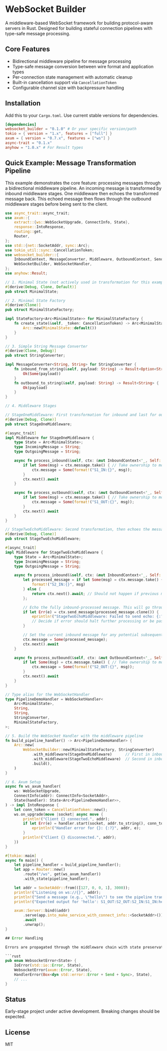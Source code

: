 # WebSocket Builder

A middleware-based WebSocket framework for building protocol-aware servers in Rust. Designed for building stateful connection pipelines with type-safe message processing.

## Core Features

- Bidirectional middleware pipeline for message processing
- Type-safe message conversion between wire format and application types
- Per-connection state management with automatic cleanup
- Built-in cancellation support via `CancellationToken`
- Configurable channel size with backpressure handling

## Installation

Add this to your `Cargo.toml`. Use current stable versions for dependencies.

```toml
[dependencies]
websocket_builder = "0.1.0" # Or your specific version/path
tokio = { version = "1.x", features = ["full"] }
axum = { version = "0.7.x", features = ["ws"] }
async-trait = "0.1.x"
anyhow = "1.0.x" # For Result types
```

## Quick Example: Message Transformation Pipeline

This example demonstrates the core feature: processing messages through a bidirectional middleware pipeline.
An incoming message is transformed by inbound middleware stages. One middleware then echoes the transformed message back.
This echoed message then flows through the outbound middleware stages before being sent to the client.

```rust
use async_trait::async_trait;
use axum::{
    extract::{ws::WebSocketUpgrade, ConnectInfo, State},
    response::IntoResponse,
    routing::get,
    Router,
};
use std::{net::SocketAddr, sync::Arc};
use tokio_util::sync::CancellationToken;
use websocket_builder::{
    InboundContext, MessageConverter, Middleware, OutboundContext, SendMessage, StateFactory,
    WebSocketBuilder, WebSocketHandler,
};
use anyhow::Result;

// 1. Minimal State (not actively used in transformation for this example)
#[derive(Debug, Clone, Default)]
pub struct MinimalState;

// 2. Minimal State Factory
#[derive(Clone)]
pub struct MinimalStateFactory;

impl StateFactory<Arc<MinimalState>> for MinimalStateFactory {
    fn create_state(&self, _token: CancellationToken) -> Arc<MinimalState> {
        Arc::new(MinimalState::default())
    }
}

// 3. Simple String Message Converter
#[derive(Clone, Debug)]
pub struct StringConverter;

impl MessageConverter<String, String> for StringConverter {
    fn inbound_from_string(&self, payload: String) -> Result<Option<String>> {
        Ok(Some(payload))
    }
    fn outbound_to_string(&self, payload: String) -> Result<String> {
        Ok(payload)
    }
}

// 4. Middleware Stages

// StageOneMiddleware: First transformation for inbound and last for outbound.
#[derive(Debug, Clone)]
pub struct StageOneMiddleware;

#[async_trait]
impl Middleware for StageOneMiddleware {
    type State = Arc<MinimalState>;
    type IncomingMessage = String;
    type OutgoingMessage = String;

    async fn process_inbound(&self, ctx: &mut InboundContext<'_, Self::State, Self::IncomingMessage, Self::OutgoingMessage>) -> Result<()> {
        if let Some(msg) = ctx.message.take() { // Take ownership to modify
            ctx.message = Some(format!("S1_IN:{}", msg));
        }
        ctx.next().await
    }

    async fn process_outbound(&self, ctx: &mut OutboundContext<'_, Self::State, Self::IncomingMessage, Self::OutgoingMessage>) -> Result<()> {
        if let Some(msg) = ctx.message.take() { // Take ownership to modify
            ctx.message = Some(format!("S1_OUT:{}", msg));
        }
        ctx.next().await
    }
}

// StageTwoEchoMiddleware: Second transformation, then echoes the message back.
#[derive(Debug, Clone)]
pub struct StageTwoEchoMiddleware;

#[async_trait]
impl Middleware for StageTwoEchoMiddleware {
    type State = Arc<MinimalState>;
    type IncomingMessage = String;
    type OutgoingMessage = String;

    async fn process_inbound(&self, ctx: &mut InboundContext<'_, Self::State, Self::IncomingMessage, Self::OutgoingMessage>) -> Result<()> {
        let processed_message = if let Some(msg) = ctx.message.take() {
            format!("S2_IN:{}", msg)
        } else {
            return ctx.next().await; // Should not happen if previous middleware sets message
        };

        // Echo the fully inbound-processed message. This will go through the outbound pipeline.
        if let Err(e) = ctx.send_message(processed_message.clone()) {
            eprintln!("StageTwoEchoMiddleware: Failed to send echo: {:?}", e);
            // Decide if error should halt further processing or be passed, e.g. by returning Err(e)
        }

        // Set the current inbound message for any potential subsequent *inbound* middleware (none in this example)
        ctx.message = Some(processed_message);
        ctx.next().await
    }

    async fn process_outbound(&self, ctx: &mut OutboundContext<'_, Self::State, Self::IncomingMessage, Self::OutgoingMessage>) -> Result<()> {
        if let Some(msg) = ctx.message.take() { // Take ownership to modify
            ctx.message = Some(format!("S2_OUT:{}", msg));
        }
        ctx.next().await
    }
}

// Type alias for the WebSocketHandler
type PipelineDemoHandler = WebSocketHandler<
    Arc<MinimalState>,
    String,
    String,
    StringConverter,
    MinimalStateFactory,
>;

// 5. Build the WebSocket Handler with the middleware pipeline
fn build_pipeline_handler() -> Arc<PipelineDemoHandler> {
    Arc::new(
        WebSocketBuilder::new(MinimalStateFactory, StringConverter)
            .with_middleware(StageOneMiddleware)      // First in inbound, last in outbound
            .with_middleware(StageTwoEchoMiddleware)  // Second in inbound, first in outbound (for its echo)
            .build(),
    )
}

// 6. Axum Setup
async fn ws_axum_handler(
    ws: WebSocketUpgrade,
    ConnectInfo(addr): ConnectInfo<SocketAddr>,
    State(handler): State<Arc<PipelineDemoHandler>>,
) -> impl IntoResponse {
    let conn_token = CancellationToken::new();
    ws.on_upgrade(move |socket| async move {
        println!("Client {} connected.", addr);
        if let Err(e) = handler.start(socket, addr.to_string(), conn_token).await {
            eprintln!("Handler error for {}: {:?}", addr, e);
        }
        println!("Client {} disconnected.", addr);
    })
}

#[tokio::main]
async fn main() {
    let pipeline_handler = build_pipeline_handler();
    let app = Router::new()
        .route("/ws", get(ws_axum_handler))
        .with_state(pipeline_handler);

    let addr = SocketAddr::from(([127, 0, 0, 1], 3000));
    println!("Listening on ws://{}", addr);
    println!("Send a message (e.g., \"hello\") to see the pipeline transformation.");
    println!("Expected output for 'hello': S1_OUT:S2_OUT:S2_IN:S1_IN:hello");

    axum::Server::bind(&addr)
        .serve(app.into_make_service_with_connect_info::<SocketAddr>())
        .await
        .unwrap();
}

## Error Handling

Errors are propagated through the middleware chain with state preservation:

```rust
pub enum WebsocketError<State> {
    IoError(std::io::Error, State),
    WebsocketError(axum::Error, State),
    HandlerError(Box<dyn std::error::Error + Send + Sync>, State),
    // ...
}
```

## Status

Early-stage project under active development. Breaking changes should be expected.

## License

MIT

